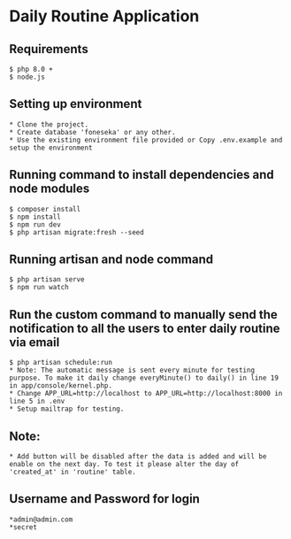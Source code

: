 # Daily Routine Application
## Requirements
    $ php 8.0 +
    $ node.js

## Setting up environment

    * Clone the project.
    * Create database 'foneseka' or any other.
    * Use the existing environment file provided or Copy .env.example and setup the environment
    
## Running command to install dependencies and node modules
    $ composer install
    $ npm install
    $ npm run dev
    $ php artisan migrate:fresh --seed

## Running artisan and node command
    $ php artisan serve
    $ npm run watch

## Run the custom command to manually send the notification to all the users to enter daily routine via email
    $ php artisan schedule:run
    * Note: The automatic message is sent every minute for testing purpose. To make it daily change everyMinute() to daily() in line 19 in app/console/kernel.php.
    * Change APP_URL=http://localhost to APP_URL=http://localhost:8000 in line 5 in .env
    * Setup mailtrap for testing.

## Note:
	* Add button will be disabled after the data is added and will be enable on the next day. To test it please alter the day of 'created_at' in 'routine' table.

## Username and Password for login
    *admin@admin.com
    *secret

